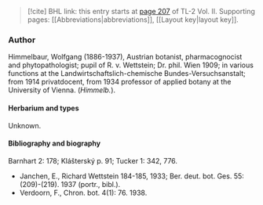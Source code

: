 > [!cite] BHL link: this entry starts at [page 207](https://www.biodiversitylibrary.org/item/103253#page/233/mode/1up) of TL-2 Vol. II.
> Supporting pages: [[Abbreviations|abbreviations]], [[Layout key|layout key]].

### Author

Himmelbaur, Wolfgang (1886-1937), Austrian botanist, pharmacognocist and phytopathologist; pupil of R. v. Wettstein; Dr. phil. Wien 1909; in various functions at the Landwirtschaftslich-chemische Bundes-Versuchsanstalt; from 1914 privatdocent, from 1934 professor of applied botany at the University of Vienna. (*Himmelb.*).

#### Herbarium and types

Unknown.

#### Bibliography and biography

Barnhart 2: 178; Klášterský p. 91; Tucker 1: 342, 776.
- Janchen, E., Richard Wettstein 184-185, 1933; Ber. deut. bot. Ges. 55: (209)-(219). 1937 (portr., bibl.).
- Verdoorn, F., Chron. bot. 4(1): 76. 1938.

